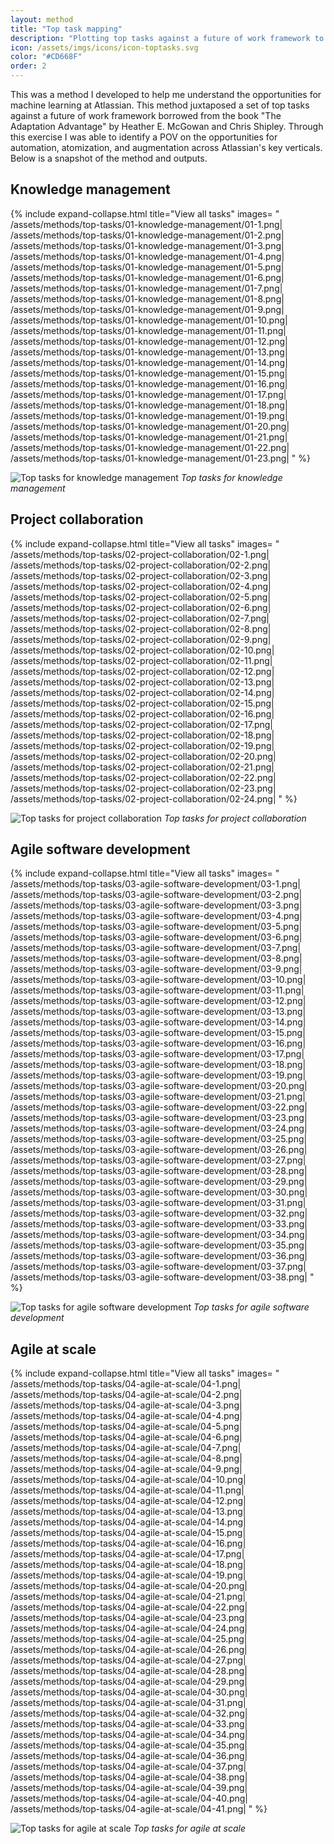 ```yaml
---
layout: method
title: "Top task mapping"
description: "Plotting top tasks against a future of work framework to better understand opportunities for machine learning."
icon: /assets/imgs/icons/icon-toptasks.svg
color: "#CD668F"
order: 2
---
```


This was a method I developed to help me understand the opportunities for machine learning at Atlassian. This method juxtaposed a set of top tasks against a future of work framework borrowed from the book "The Adaptation Advantage" by Heather E. McGowan and Chris Shipley. Through this exercise I was able to identify a POV on the opportunities for automation, atomization, and augmentation across Atlassian's key verticals. Below is a snapshot of the method and outputs.

## Knowledge management

{% include expand-collapse.html
  title="View all tasks"
  images=
  "
  /assets/methods/top-tasks/01-knowledge-management/01-1.png|
  /assets/methods/top-tasks/01-knowledge-management/01-2.png|
  /assets/methods/top-tasks/01-knowledge-management/01-3.png|
  /assets/methods/top-tasks/01-knowledge-management/01-4.png|
  /assets/methods/top-tasks/01-knowledge-management/01-5.png|
  /assets/methods/top-tasks/01-knowledge-management/01-6.png|
  /assets/methods/top-tasks/01-knowledge-management/01-7.png|
  /assets/methods/top-tasks/01-knowledge-management/01-8.png|
  /assets/methods/top-tasks/01-knowledge-management/01-9.png|
  /assets/methods/top-tasks/01-knowledge-management/01-10.png|
  /assets/methods/top-tasks/01-knowledge-management/01-11.png|
  /assets/methods/top-tasks/01-knowledge-management/01-12.png|
  /assets/methods/top-tasks/01-knowledge-management/01-13.png|
  /assets/methods/top-tasks/01-knowledge-management/01-14.png|
  /assets/methods/top-tasks/01-knowledge-management/01-15.png|
  /assets/methods/top-tasks/01-knowledge-management/01-16.png|
  /assets/methods/top-tasks/01-knowledge-management/01-17.png|
  /assets/methods/top-tasks/01-knowledge-management/01-18.png|
  /assets/methods/top-tasks/01-knowledge-management/01-19.png|
  /assets/methods/top-tasks/01-knowledge-management/01-20.png|
  /assets/methods/top-tasks/01-knowledge-management/01-21.png|
  /assets/methods/top-tasks/01-knowledge-management/01-22.png|
  /assets/methods/top-tasks/01-knowledge-management/01-23.png|
  "
%}

![Top tasks for knowledge management](/assets/methods/top-tasks/01-knowledge-management/01-0-1-chart.png)
*Top tasks for knowledge management*

## Project collaboration

{% include expand-collapse.html
  title="View all tasks"
  images=
  "
  /assets/methods/top-tasks/02-project-collaboration/02-1.png|
  /assets/methods/top-tasks/02-project-collaboration/02-2.png|
  /assets/methods/top-tasks/02-project-collaboration/02-3.png|
  /assets/methods/top-tasks/02-project-collaboration/02-4.png|
  /assets/methods/top-tasks/02-project-collaboration/02-5.png|
  /assets/methods/top-tasks/02-project-collaboration/02-6.png|
  /assets/methods/top-tasks/02-project-collaboration/02-7.png|
  /assets/methods/top-tasks/02-project-collaboration/02-8.png|
  /assets/methods/top-tasks/02-project-collaboration/02-9.png|
  /assets/methods/top-tasks/02-project-collaboration/02-10.png|
  /assets/methods/top-tasks/02-project-collaboration/02-11.png|
  /assets/methods/top-tasks/02-project-collaboration/02-12.png|
  /assets/methods/top-tasks/02-project-collaboration/02-13.png|
  /assets/methods/top-tasks/02-project-collaboration/02-14.png|
  /assets/methods/top-tasks/02-project-collaboration/02-15.png|
  /assets/methods/top-tasks/02-project-collaboration/02-16.png|
  /assets/methods/top-tasks/02-project-collaboration/02-17.png|
  /assets/methods/top-tasks/02-project-collaboration/02-18.png|
  /assets/methods/top-tasks/02-project-collaboration/02-19.png|
  /assets/methods/top-tasks/02-project-collaboration/02-20.png|
  /assets/methods/top-tasks/02-project-collaboration/02-21.png|
  /assets/methods/top-tasks/02-project-collaboration/02-22.png|
  /assets/methods/top-tasks/02-project-collaboration/02-23.png|
  /assets/methods/top-tasks/02-project-collaboration/02-24.png|
  "
%}

![Top tasks for project collaboration](/assets/methods/top-tasks/02-project-collaboration/02-0-1-chart.png)
*Top tasks for project collaboration*

## Agile software development

{% include expand-collapse.html
  title="View all tasks"
  images=
  "
  /assets/methods/top-tasks/03-agile-software-development/03-1.png|
  /assets/methods/top-tasks/03-agile-software-development/03-2.png|
  /assets/methods/top-tasks/03-agile-software-development/03-3.png|
  /assets/methods/top-tasks/03-agile-software-development/03-4.png|
  /assets/methods/top-tasks/03-agile-software-development/03-5.png|
  /assets/methods/top-tasks/03-agile-software-development/03-6.png|
  /assets/methods/top-tasks/03-agile-software-development/03-7.png|
  /assets/methods/top-tasks/03-agile-software-development/03-8.png|
  /assets/methods/top-tasks/03-agile-software-development/03-9.png|
  /assets/methods/top-tasks/03-agile-software-development/03-10.png|
  /assets/methods/top-tasks/03-agile-software-development/03-11.png|
  /assets/methods/top-tasks/03-agile-software-development/03-12.png|
  /assets/methods/top-tasks/03-agile-software-development/03-13.png|
  /assets/methods/top-tasks/03-agile-software-development/03-14.png|
  /assets/methods/top-tasks/03-agile-software-development/03-15.png|
  /assets/methods/top-tasks/03-agile-software-development/03-16.png|
  /assets/methods/top-tasks/03-agile-software-development/03-17.png|
  /assets/methods/top-tasks/03-agile-software-development/03-18.png|
  /assets/methods/top-tasks/03-agile-software-development/03-19.png|
  /assets/methods/top-tasks/03-agile-software-development/03-20.png|
  /assets/methods/top-tasks/03-agile-software-development/03-21.png|
  /assets/methods/top-tasks/03-agile-software-development/03-22.png|
  /assets/methods/top-tasks/03-agile-software-development/03-23.png|
  /assets/methods/top-tasks/03-agile-software-development/03-24.png|
  /assets/methods/top-tasks/03-agile-software-development/03-25.png|
  /assets/methods/top-tasks/03-agile-software-development/03-26.png|
  /assets/methods/top-tasks/03-agile-software-development/03-27.png|
  /assets/methods/top-tasks/03-agile-software-development/03-28.png|
  /assets/methods/top-tasks/03-agile-software-development/03-29.png|
  /assets/methods/top-tasks/03-agile-software-development/03-30.png|
  /assets/methods/top-tasks/03-agile-software-development/03-31.png|
  /assets/methods/top-tasks/03-agile-software-development/03-32.png|
  /assets/methods/top-tasks/03-agile-software-development/03-33.png|
  /assets/methods/top-tasks/03-agile-software-development/03-34.png|
  /assets/methods/top-tasks/03-agile-software-development/03-35.png|
  /assets/methods/top-tasks/03-agile-software-development/03-36.png|
  /assets/methods/top-tasks/03-agile-software-development/03-37.png|
  /assets/methods/top-tasks/03-agile-software-development/03-38.png|
  "
%}

![Top tasks for agile software development](/assets/methods/top-tasks/03-agile-software-development/03-0-1-chart.png)
*Top tasks for agile software development*

## Agile at scale

{% include expand-collapse.html
  title="View all tasks"
  images=
  "
  /assets/methods/top-tasks/04-agile-at-scale/04-1.png|
  /assets/methods/top-tasks/04-agile-at-scale/04-2.png|
  /assets/methods/top-tasks/04-agile-at-scale/04-3.png|
  /assets/methods/top-tasks/04-agile-at-scale/04-4.png|
  /assets/methods/top-tasks/04-agile-at-scale/04-5.png|
  /assets/methods/top-tasks/04-agile-at-scale/04-6.png|
  /assets/methods/top-tasks/04-agile-at-scale/04-7.png|
  /assets/methods/top-tasks/04-agile-at-scale/04-8.png|
  /assets/methods/top-tasks/04-agile-at-scale/04-9.png|
  /assets/methods/top-tasks/04-agile-at-scale/04-10.png|
  /assets/methods/top-tasks/04-agile-at-scale/04-11.png|
  /assets/methods/top-tasks/04-agile-at-scale/04-12.png|
  /assets/methods/top-tasks/04-agile-at-scale/04-13.png|
  /assets/methods/top-tasks/04-agile-at-scale/04-14.png|
  /assets/methods/top-tasks/04-agile-at-scale/04-15.png|
  /assets/methods/top-tasks/04-agile-at-scale/04-16.png|
  /assets/methods/top-tasks/04-agile-at-scale/04-17.png|
  /assets/methods/top-tasks/04-agile-at-scale/04-18.png|
  /assets/methods/top-tasks/04-agile-at-scale/04-19.png|
  /assets/methods/top-tasks/04-agile-at-scale/04-20.png|
  /assets/methods/top-tasks/04-agile-at-scale/04-21.png|
  /assets/methods/top-tasks/04-agile-at-scale/04-22.png|
  /assets/methods/top-tasks/04-agile-at-scale/04-23.png|
  /assets/methods/top-tasks/04-agile-at-scale/04-24.png|
  /assets/methods/top-tasks/04-agile-at-scale/04-25.png|
  /assets/methods/top-tasks/04-agile-at-scale/04-26.png|
  /assets/methods/top-tasks/04-agile-at-scale/04-27.png|
  /assets/methods/top-tasks/04-agile-at-scale/04-28.png|
  /assets/methods/top-tasks/04-agile-at-scale/04-29.png|
  /assets/methods/top-tasks/04-agile-at-scale/04-30.png|
  /assets/methods/top-tasks/04-agile-at-scale/04-31.png|
  /assets/methods/top-tasks/04-agile-at-scale/04-32.png|
  /assets/methods/top-tasks/04-agile-at-scale/04-33.png|
  /assets/methods/top-tasks/04-agile-at-scale/04-34.png|
  /assets/methods/top-tasks/04-agile-at-scale/04-35.png|
  /assets/methods/top-tasks/04-agile-at-scale/04-36.png|
  /assets/methods/top-tasks/04-agile-at-scale/04-37.png|
  /assets/methods/top-tasks/04-agile-at-scale/04-38.png|
  /assets/methods/top-tasks/04-agile-at-scale/04-39.png|
  /assets/methods/top-tasks/04-agile-at-scale/04-40.png|
  /assets/methods/top-tasks/04-agile-at-scale/04-41.png|
  "
%}

![Top tasks for agile at scale](/assets/methods/top-tasks/04-agile-at-scale/04-0-1-chart.png)
*Top tasks for agile at scale*